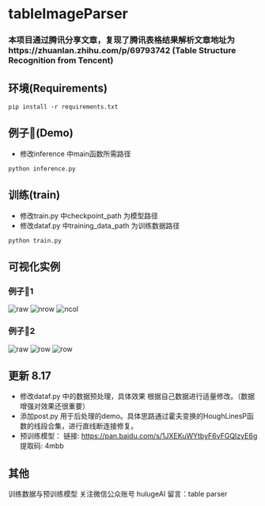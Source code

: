 # tableImageParser

### 本项目通过腾讯分享文章，复现了腾讯表格结果解析文章地址为https://zhuanlan.zhihu.com/p/69793742   (Table Structure Recognition from Tencent)

## 环境(Requirements)
```pip install -r requirements.txt```

## 例子🌰(Demo)
- 修改inference 中main函数所需路径

```python inference.py```

## 训练(train)
- 修改train.py 中checkpoint_path 为模型路径
- 修改dataf.py 中training_data_path 为训练数据路径

```python train.py```

## 可视化实例
### 例子🌰1
![raw](https://github.com/tommyMessi/tableImageParser_tx/blob/master/tx_infer_data/vanke_2016_1241_nb_3.jpg)
![nrow](https://github.com/tommyMessi/tableImageParser_tx/blob/master/tx_infer_data/nrow/vanke_2016_1241_nb_3.jpg)
![ncol](https://github.com/tommyMessi/tableImageParser_tx/blob/master/tx_infer_data/ncol/vanke_2016_1241_nb_3.jpg)
### 例子🌰2
![raw](https://github.com/tommyMessi/tableImageParser_tx/blob/master/tx_infer_data/1.jpg)
![row](https://github.com/tommyMessi/tableImageParser_tx/blob/master/tx_infer_data/row/1.jpg)
![row](https://github.com/tommyMessi/tableImageParser_tx/tree/master/tx_infer_data/col)

## 更新 8.17
- 修改dataf.py 中的数据预处理，具体效果 根据自己数据进行适量修改。（数据增强对效果还很重要）
- 添加post.py 用于后处理的demo。具体思路通过霍夫变换的HoughLinesP函数的线段合集，进行直线断连接修复。
- 预训练模型： 链接: https://pan.baidu.com/s/1JXEKuWYtbyF6vFGQIzyE6g 提取码: 4mbb

## 其他
训练数据与预训练模型 关注微信公众账号 hulugeAI 留言：table parser



